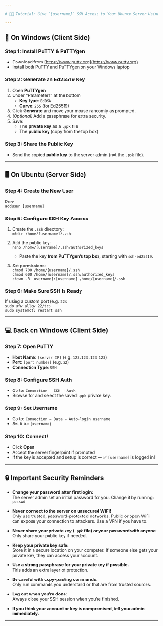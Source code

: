 ```yaml
---

# 🧑‍🏫 Tutorial: Give `[username]` SSH Access to Your Ubuntu Server Using PuTTY & Ed25519

---
```


## 🧰 On Windows (Client Side)

### Step 1: Install PuTTY & PuTTYgen  
- Download from [https://www.putty.org](https://www.putty.org)  
- Install both PuTTY and PuTTYgen on your Windows laptop.

### Step 2: Generate an Ed25519 Key  
1. Open **PuTTYgen**  
2. Under “Parameters” at the bottom:  
   - **Key type**: `EdDSA`  
   - **Curve**: `255` (for Ed25519)  
3. Click **Generate** and move your mouse randomly as prompted.  
4. *(Optional)* Add a passphrase for extra security.  
5. Save:  
   - The **private key** as a `.ppk` file  
   - The **public key** (copy from the top box)

### Step 3: Share the Public Key  
- Send the copied **public key** to the server admin (not the `.ppk` file).

---

## 🖥️ On Ubuntu (Server Side)

### Step 4: Create the New User  
Run:  
`adduser [username]`

### Step 5: Configure SSH Key Access  
1. Create the `.ssh` directory:  
   `mkdir /home/[username]/.ssh`

2. Add the public key:  
   `nano /home/[username]/.ssh/authorized_keys`  
   - Paste the key **from PuTTYgen’s top box**, starting with `ssh-ed25519`.

3. Set permissions:  
   `chmod 700 /home/[username]/.ssh`  
   `chmod 600 /home/[username]/.ssh/authorized_keys`  
   `chown -R [username]:[username] /home/[username]/.ssh`

### Step 6: Make Sure SSH Is Ready  
If using a custom port (e.g. `22`):  
`sudo ufw allow 22/tcp`  
`sudo systemctl restart ssh`

---

## 💻 Back on Windows (Client Side)

### Step 7: Open PuTTY  
- **Host Name**: `[server IP]` (e.g. `123.123.123.123`)  
- **Port**: `[port number]` (e.g. `22`)  
- **Connection Type**: `SSH`

### Step 8: Configure SSH Auth  
- Go to: `Connection → SSH → Auth`  
- Browse for and select the saved `.ppk` private key.

### Step 9: Set Username  
- Go to: `Connection → Data → Auto-login username`  
- Set it to: `[username]`

### Step 10: Connect!  
- Click **Open**  
- Accept the server fingerprint if prompted  
- If the key is accepted and setup is correct — ✅ `[username]` is logged in!

---

## 🔒 Important Security Reminders

- **Change your password after first login:**  
  The server admin set an initial password for you. Change it by running:  
  `passwd`
  
- **Never connect to the server on unsecured WiFi!**  
  Only use trusted, password-protected networks. Public or open WiFi can expose your connection to attackers. Use a VPN if you have to.

- **Never share your private key (`.ppk` file) or your password with anyone.**  
  Only share your public key if needed.

- **Keep your private key safe:**  
  Store it in a secure location on your computer. If someone else gets your private key, they can access your account.

- **Use a strong passphrase for your private key if possible.**  
  This adds an extra layer of protection.

- **Be careful with copy-pasting commands:**  
  Only run commands you understand or that are from trusted sources.

- **Log out when you’re done:**  
  Always close your SSH session when you’re finished.

- **If you think your account or key is compromised, tell your admin immediately.**

---
